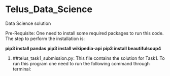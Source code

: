 # Telus_Data_Science
Data Science solution 

Pre-Requisite:
One need to install some required packages to run this code. The step to perform the installation is:

**pip3 install pandas**
**pip3 install wikipedia-api**
**pip3 install beautifulsoup4**

1. ##telus_task1_submission.py:  This file contains the solution for Task1. To run this program one need to run the following command through terminal:
